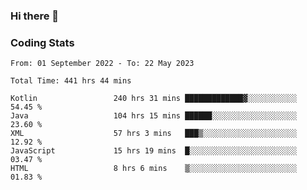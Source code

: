 ### Hi there 👋

<!--
**Girrafeec/girrafeec** is a ✨ _special_ ✨ repository because its `README.md` (this file) appears on your GitHub profile.

Here are some ideas to get you started:

- 🔭 I’m currently working on ...
- 🌱 I’m currently learning ...
- 👯 I’m looking to collaborate on ...
- 🤔 I’m looking for help with ...
- 💬 Ask me about ...
- 📫 How to reach me: ...
- 😄 Pronouns: ...
- ⚡ Fun fact: ...
-->

### Coding Stats
<!--START_SECTION:waka-->

```text
From: 01 September 2022 - To: 22 May 2023

Total Time: 441 hrs 44 mins

Kotlin                 240 hrs 31 mins █████████████▓░░░░░░░░░░░   54.45 %
Java                   104 hrs 15 mins ██████░░░░░░░░░░░░░░░░░░░   23.60 %
XML                    57 hrs 3 mins   ███▒░░░░░░░░░░░░░░░░░░░░░   12.92 %
JavaScript             15 hrs 19 mins  █░░░░░░░░░░░░░░░░░░░░░░░░   03.47 %
HTML                   8 hrs 6 mins    ▒░░░░░░░░░░░░░░░░░░░░░░░░   01.83 %
```

<!--END_SECTION:waka-->
